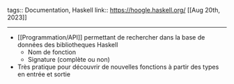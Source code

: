 tags:: Documentation, Haskell
link:: https://hoogle.haskell.org/
[[Aug 20th, 2023]]
***

- [[Programmation/API]] permettant de rechercher dans la base de données des bibliotheques Haskell
	- Nom de fonction
	- Signature (complète ou non)
- Très pratique pour découvrir de nouvelles fonctions à partir des types en entrée et sortie